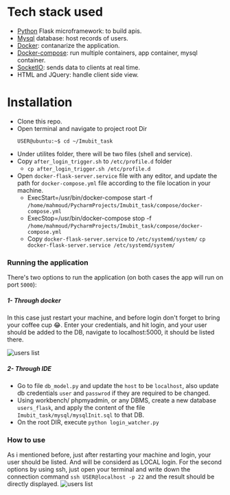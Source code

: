 # Tech stack used
  - [Python](http://flask.pocoo.org/) Flask microframework: to build apis.
  - [Mysql](https://www.mysql.com/) database: host records of users.
  - [Docker](https://www.docker.com/): contanarize the application.
  - [Docker-compose](https://docs.docker.com/compose/): run multiple containers, app container, mysql container.
  - [SocketIO](https://flask-socketio.readthedocs.io/en/latest/): sends data to clients at real time.
  - HTML and JQuery: handle client side view.

# Installation
  - Clone this repo.
  - Open terminal and navigate to project root Dir
    ``` 
    USER@ubuntu:~$ cd ~/Imubit_task
    ```
  - Under utilites folder, there will be two files (shell and service).
  - Copy ```after_login_trigger.sh``` to ```/etc/profile.d``` folder
    - ```cp after_login_trigger.sh /etc/profile.d```
  - Open ```docker-flask-server.service``` file with any editor, and update the path for ```docker-compose.yml``` file according to the file location in your machine.
      - ExecStart=/usr/bin/docker-compose start -f ```/home/mahmoud/PycharmProjects/Imubit_task/compose/docker-compose.yml```
      - ExecStop=/usr/bin/docker-compose stop -f ```/home/mahmoud/PycharmProjects/Imubit_task/compose/docker-compose.yml```
    - Copy ```docker-flask-server.service``` to ```/etc/systemd/system/```
    ```cp docker-flask-server.service /etc/systemd/system/```


### Running the application
There's two options to run the application (on both cases the app will run on port ```5000```):

##### 1- Through docker
In this case just restart your machine, and before login don't forget to bring your coffee cup 😂.
Enter your credentials, and hit login, and your user should be added to the DB, navigate to localhost:5000, it should be listed there.

![users list](https://i.imgur.com/GpyIeiV.jpg)


##### 2- Through IDE
  - Go to file ```db_model.py``` and update the ```host``` to be ```localhost```, also update db credentials ```user``` and ```passwrod``` if they are required to be changed.
  - Using workbench/ phpmyadmin, or any DBMS, create a new database ```users_flask```, and apply the content of the file
  ```Imubit_task/mysql/mysqlInit.sql``` to that DB.
  - On the root DIR, execute ```python login_watcher.py```

### How to use
As i mentioned before, just after restarting your machine and login, your user should be listed. And will be considerd as LOCAL login. For the second options by using ssh, just open your terminal and write down the connection command
```ssh USER@localhost -p 22```
and the result should be directly displayed.
![users list](https://i.imgur.com/gIH8YBa.gif)



